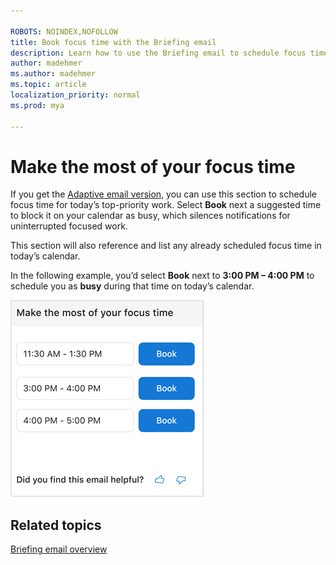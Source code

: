 ```yaml
---

ROBOTS: NOINDEX,NOFOLLOW
title: Book focus time with the Briefing email
description: Learn how to use the Briefing email to schedule focus time
author: madehmer
ms.author: madehmer
ms.topic: article
localization_priority: normal 
ms.prod: mya

---
```

# Make the most of your focus time

If you get the [Adaptive email version](be-overview.md#adaptive-or-html-version), you can use this section to schedule focus time for today’s top-priority work. Select **Book** next a suggested time to block it on your calendar as busy, which silences notifications for uninterrupted focused work.

This section will also reference and list any already scheduled focus time in today’s calendar.

In the following example, you’d select **Book** next to **3:00 PM – 4:00 PM** to schedule you as **busy** during that time on today’s calendar.

   ![Briefing email about focus time](./images/be-focus.png)

## Related topics

[Briefing email overview](be-overview.md)